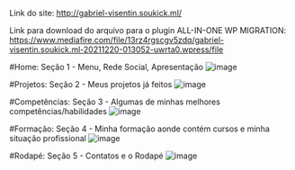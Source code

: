 Link do site: http://gabriel-visentin.soukick.ml/

Link para download do arquivo para o plugin ALL-IN-ONE WP MIGRATION:
https://www.mediafire.com/file/13rz4rgscgv5zdq/gabriel-visentin.soukick.ml-20211220-013052-uwrta0.wpress/file

#Home: Seção 1 - Menu, Rede Social, Apresentação
![image](https://user-images.githubusercontent.com/89871616/146699802-1d61af05-6ec6-41f5-9ba9-ca21482f2c5a.png)

#Projetos: Seção 2 - Meus projetos já feitos
![image](https://user-images.githubusercontent.com/89871616/146699917-81099bbf-b199-4993-8dde-f854c589efe4.png)

#Competências: Seção 3 - Algumas de minhas melhores competências/habilidades
![image](https://user-images.githubusercontent.com/89871616/146699963-bb9acf9e-da88-4340-b4e9-ac13920c2011.png)

#Formação: Seção 4 - Minha formação aonde contém cursos e minha situação profissional
![image](https://user-images.githubusercontent.com/89871616/146700100-a38fb05b-c043-43c1-a180-713075b92182.png)

#Rodapé: Seção 5 - Contatos e o Rodapé
![image](https://user-images.githubusercontent.com/89871616/146700165-d1616c17-17a1-427a-b8ad-48681020824a.png)
